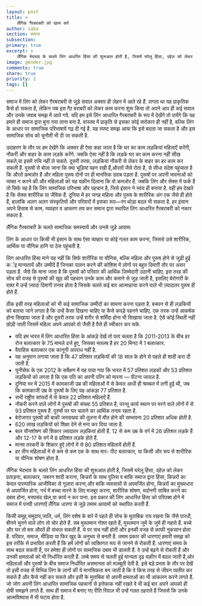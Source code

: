 ```yaml
---
layout: post
title: >
    लैंगिक गैरबराबरी को खत्म करें
author: saba
section: समाज
subsection:
primary: true
excerpt: >
    लैंगिक भेदभाव के चलते लिंग आधरित हिंसा की शुरूआत होती है, जिसमें घरेलू हिंसा, दहेज़ को लेकर प्रताड़ना, बलात्कार, जबरन शादी कराना, किन्नरों के साथ पुलिस व बाकि समाज द्वारा हिंसा..
image: gender.jpg
comments: true
share: true
priority: 2
tags: []
---
```


समाज में लिंग को लेकर ग़ैरबराबरी से जुड़े सवाल अक्सर ही ज़ेहन में आते रहे हैं. लगता था यह प्राकृतिक कैसे हो सकता है, लेकिन जब इस गैऱ बराबरी को लेकर काम करना शुरू किया तो अपने आप ही कई सवाल और उनके जवाब समझ में आते गये. यदि हम इसे लिंग आधारित गैरबराबरी के रूप में देखेंगे तो पायेंगे कि यह हमारे ही समाज द्वारा बुना गया ताना बना है. वास्तव में प्राकृति से इसका कोई सरोकार ही नहीं है, बल्कि लिंग के आधार पर सामाजिक परिभाषायें गढ़ दी गई हैं. यह स्पष्ट समझ आया कि इसे बदला जा सकता है और इस सामाजिक सोच को चुनौती भी दी जा सकती है.

उदाहरण के तौर पर हम देखेंगे कि अक्सर ही ऐसा कहा जाता है कि घर का काम लड़कियां महिलाऐं करेंगी, नौकरी और बाहर के काम लड़के करेंगे. जबकि ऐसा नहीं है कि लड़के घर का काम करना नहीं सीख सकते,या इसमें रुचि नहीं ले सकते. दूसरी तरफ, लड़कियां नौकरी से लेकर के बाहर का हर काम कर सकती हैं. पुरूषों से बोला जाना कि क्या चूड़ियां पहन रखी हैं,औरतों जैसे रोता है, से सीधा संदेश पहुंचाता है कि औरतें क़मज़ोर हैं और महिला पुरूष दोनों पर ही मानसिक दवाब पड़ता है. पुरूषों पर अपनी भावनाओं को व्यक्त न करने की और महिलाओं को यह यक़ीन दिलाना कि वो कमज़ोर हैं. जबकि लिंग और सेक्स में फर्क है तो सिर्फ यह है कि लिंग सामाजिक परिभाषा और पहचान है, जिसे इंसान ने स्वंय ही बनाया है. वहीं हम देखते है कि सेक्स शारीरिक या जैविक हैं. दुनिया में हर जगह महिला और पुरूष के शारीरिक अंग एक जैसे ही होते हैं, हालांकि अलग अलग संस्कृतियों और परिवारों में इसका रूप—रंग थोड़ा बदल भी सकता है. हर इंसान अपने हिसाब से काम, व्यवहार व आचरण तय कर समाज द्वारा स्थापित लिंग आधारित ग़ैरबराबरी को नकार सकता है.

लैंगिक ग़ैरबराबरी के चलते सामाजिक समस्यायें और उनसे जुड़े आयाम:

लिंग के आधार पर किसी भी इंसान के साथ ऐसा व्यव्हार या कोई गलत काम करना, जिससे उसे शारीरिक, आर्थिक या यौनिक हानि या ठेस पहुंचती है.

लिंग आधारित हिंसा माने यह नहीं कि सिर्फ शारीरिक या यौनिक, बल्कि महिला और पुरूष होने से जुड़ी हुई कर्इ  मान्यतायें और उम्मीदें हैं जिनका पालन करने की कोशिश में लोगों पर बहुत दिमाग़ी तौर पर असर पड़ता है. जैसे कि माना जाता है कि पुरूषों को परिवार की आर्थिक ज़िम्मेदारी उठानी चाहिए. इस तरह की सोच की वजह से पुरूषों की खुद की पहचान उनके काम और कमाने से जुड़ जाती है, इसलिए बेरोगारी के वक़्त में उन्हें ज़्यादा दिमागी तनाव होता है जिसके चलते कई बार आत्माहत्या करने वाले भी ज़्यादातर पुरूष ही होते हैं.

ठीक इसी तरह महिलाओं को भी कई सामाजिक उम्मीदों का सामना करना पड़ता है. बचपन से ही लड़कियों को बताया जाने लगता है कि उन्हें कैसा दिखना चाहिए या कैसे कपड़े पहनने चाहिए. एक तरफ उन्हें आकर्षक होना सिखाया जाता है और दूसरी तरफ उन्हें शरीर से शर्मिंदा होना भी सिखाया जाता है. ऐसे कोई स्थिती नहीं छोड़ी जाती जिसमें महिला अपने आपको वो जैसी है वैसे ही स्वीकार कर सके.

 - यदि हम भारत में लिंग आधारित हिंसा के आंकड़े देखें तो पता चलता है कि 2011-2013 के बीच हर रोज बलात्कार के 75 मामले दर्ज हुए, जिसका मतलब है हर 20 मिनट में 1 बलात्कार.
 - वैवाहिक बलात्कार एक कानूनी अपराध नहीं है.
 - यह अनुमान लगाया जाता है कि 47 प्रतिशत लड़कियों की 18 साल के होने से पहले ही शादी करा दी जाती है.
 - यूनीसेफ के एक 2012 के सर्वेक्षण में यह पाया गया कि भारत में 57 प्रतिशत लड़कों और 53 प्रतिशत लड़कियों को लगता है कि एक पति का अपनी पत्नि को मारना — पीटना जायज़ है.
 - दुनिया भर में 2015 में कामकाजी उम्र की महिलाओं में से केवल आधी ही श्रमबल में लगी हुई थी, जब कि कामकाजी उम्र के पुरूषों के लिए यह आंकड़ा 77 प्रतिशत हैं.
 - सभी राष्ट्रीय सांसदों में से केवल 22 प्रतिशत महिलाऐं हैं.
 - नौकरी करने वाले लोगों में पुरूषों की संख्या 55 प्रतिशत है, परन्तु कार्य स्थान पर मरने वाले लोगों में से 93 प्रतिशत पुरूष हैं. पुरुषों पर घर चलाने का आर्थिक तनाव रहता है.
 - बेरोजगार पुरूषों की बाकी जनसख्या की तुलना में मौत होने की सम्भावना 20 प्रतिशत अधिक होती है.
 - 620 लाख लड़कियों को शिक्षा देने से मना कर दिया जाता है.
 - बाल यौनशोषण की शिकार ज़्यादातर लड़कियां होती हैं. 12 से कम उम्र के वर्ग में 26 प्रतिशत लड़के हैं और 12-17 के वर्ग में 8 प्रतिशत लड़के होते हैं.
 - मानव तस्करी के शिकार हुऐ लोगों में से 80 प्रतिशत महिलायें होती हैं.
 - हर तीन महिलाओं में से कम से कम एक के साथ मार- पीट बलात्कार, या किसी और रूप से शारीरिक या यौनिक शोषण होता है.

लैंगिक भेदभाव के चलते लिंग आधरित हिंसा की शुरूआत होती है, जिसमें घरेलू हिंसा, दहेज़ को लेकर प्रताड़ना, बलात्कार, जबरन शादी कराना, किन्नरों के साथ पुलिस व बाकि समाज द्वारा हिंसा, किन्नरों का केवल पारम्पारिक आजीविका से गूज़ारा करना,और बाकि व्यवसायों से अपवर्जित होना, किन्नरों का मुख्यधारा से अपवर्जित होना, गर्भ में बच्चा मारने के लिए मजबूर करना, शारीरिक शोषण, मर्दानगी साबित करने का दबाव होना, मनपसंद खेल,या कार्य न कर पाना. इस प्रकार की लिंग आधारित हिंसा को परिपक्व होने में समाज में पनपी धारणाऐं लैंगिक धारणा से जुड़े तमाम आयामों को स्थापित करती हैं.

किसी समूह,समुदाय,जाति, धर्म, लिंग वशेष के बारे में पहले ही सोच के मुताबिक राय रखना कि जैसे पारधी, बीनने चुनने वाले लोग तो चोर होते हैं. सब मुस्लमान गोश्त खाते हैं, मुस्लमान जुमें के जुमें ही नहाते हैं. बच्चे और घर तो बस औरतें ही संभाल सकती हैं. ये पर सच नहीं होती और इनकी वजह से काफी नुकसान होता है. परिवार, समाज, मीडिया या फिर खुद के अनुभव से बनती है. तमाम प्रकार की धारणाएं हमारी समझ को इस तरीके से प्रभावित करती हैं कि हमें लोगों को व्यक्तिगत रूप से जानने से रोकती हैं. धारणाएं समय के साथ बदल सकती हैं, पर हमेशा ही लोगों पर सामाजिक दबाव भी डालती हैं. वे उन्हें बढ़ने से रोकती हैं और उनकी क्षमताओं को भी निर्धारित करती हैं. लम्बे समय से चलती हुई मान्यता दृढ यकी़न में बदल जाती है,ओर महिलाओं और पुरूषों के बीच समाज निर्धारित असमानता को मज़बूती देती है. इसे बड़े प्रभाव के तौर पर देखें तो इसी वजह से विभिन्न लिंग के लागों की ये मानसिकता बन जाती है कि वे किस तरह से जीवन व्यतीत कर सकते हैं और कैसे नहीं कर सकते और इसी के मुताबिक वो अपनी क्षमताओं का भी आंकलन करने लगते हैं. जो जोग अपनी लिंग आधारित सामाजिक पहचानों से इत्तेफाक नहीं रखते वे भी कई बार अपने आपको ही दोषी समझने लगते हैं. साथ ही समाज में बनाए गए रीति रिवाज़ भी उन्हें गलत ठहराते हैं जिससे कि उनके आत्मविश्वास में भी घटाव होता है.